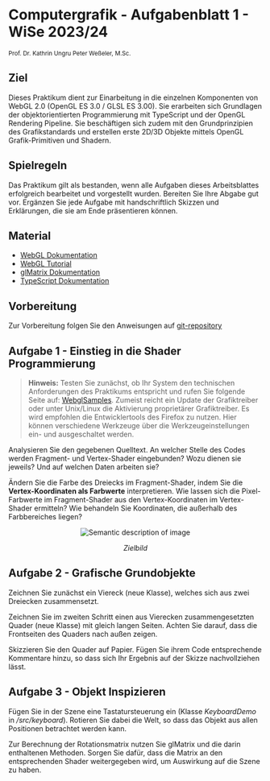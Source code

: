 # Computergrafik - Aufgabenblatt 1 - WiSe 2023/24
<sup>Prof. Dr. Kathrin Ungru
Peter Weßeler, M.Sc.
<sup>

## Ziel
Dieses Praktikum dient zur Einarbeitung in die einzelnen Komponenten von WebGL 2.0 (OpenGL ES 3.0 / GLSL ES 3.00). Sie erarbeiten sich Grundlagen der objektorientierten Programmierung mit TypeScript und der OpenGL Rendering Pipeline. Sie beschäftigen sich zudem mit den Grundprinzipien des Grafikstandards und erstellen erste 2D/3D Objekte mittels OpenGL Grafik-Primitiven und Shadern.

## Spielregeln
Das Praktikum gilt als bestanden, wenn alle Aufgaben dieses Arbeitsblattes erfolgreich bearbeitet und vorgestellt wurden. Bereiten Sie Ihre Abgabe gut vor. Ergänzen Sie jede Aufgabe mit handschriftlich Skizzen und Erklärungen, die sie am Ende präsentieren können.
	

## Material
- [WebGL Dokumentation](https://developer.mozilla.org/en-US/docs/Web/API/WebGL_API)
- [WebGL Tutorial](https://webgl2fundamentals.org)
- [glMatrix Dokumentation](http://glmatrix.net)
- [TypeScript Dokumentation](https://www.typescriptlang.org/)

## Vorbereitung
Zur Vorbereitung folgen Sie den Anweisungen auf [git-repository](https://git.fh-muenster.de/vclab/cg/cg-wise23-prep/-/blob/main/README.md)


## Aufgabe 1 - Einstieg in die Shader Programmierung


>**Hinweis:** Testen Sie zunächst, ob Ihr System den technischen Anforderungen des Praktikums entspricht und rufen Sie folgende Seite auf:
[WebglSamples](https://webglsamples.org/WebGL2Samples/\#glsl_flat_smooth_interpolators).
Zumeist reicht ein Update der Grafiktreiber oder unter Unix/Linux die Aktivierung proprietärer Grafiktreiber. 
Es wird empfohlen die Entwicklertools des Firefox zu nutzen. Hier können verschiedene Werkzeuge über die Werkzeugeinstellungen ein- und ausgeschaltet werden. 

Analysieren Sie den gegebenen Quelltext. An welcher Stelle des Codes werden Fragment- und Vertex-Shader eingebunden? Wozu dienen sie jeweils? Und auf welchen Daten arbeiten sie?

Ändern Sie die Farbe des Dreiecks im Fragment-Shader, indem Sie die **Vertex-Koordinaten als Farbwerte** interpretieren. Wie lassen sich die Pixel-Farbwerte im Fragment-Shader aus den Vertex-Koordinaten im Vertex-Shader ermitteln? Wie behandeln Sie Koordinaten, die außerhalb des Farbbereiches liegen?
<div align="center">


![Semantic description of image](P1Zielbild.png)

*Zielbild*
</div>

## Aufgabe 2 - Grafische Grundobjekte
Zeichnen Sie zunächst ein Viereck (neue Klasse), welches sich aus zwei Dreiecken zusammensetzt.

Zeichnen Sie im zweiten Schritt einen aus Vierecken zusammengesetzten Quader (neue Klasse) mit gleich langen Seiten. Achten Sie darauf, dass die Frontseiten des Quaders nach außen zeigen. 

Skizzieren Sie den Quader auf Papier. Fügen Sie ihrem Code entsprechende Kommentare hinzu, so dass sich Ihr Ergebnis auf der Skizze nachvollziehen lässt.

## Aufgabe 3 - Objekt Inspizieren
Fügen Sie in der Szene eine Tastatursteuerung ein (Klasse *KeyboardDemo* in */src/keyboard*). Rotieren Sie dabei die Welt, so dass das Objekt aus allen Positionen betrachtet werden kann. 

Zur Berechnung der Rotationsmatrix nutzen Sie glMatrix und die darin enthaltenen Methoden. Sorgen Sie dafür, dass die Matrix an den entsprechenden Shader weitergegeben wird, um Auswirkung auf die Szene zu haben. 